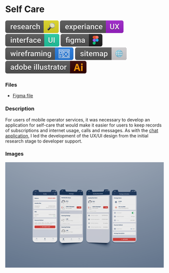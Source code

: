 # Self Care

![Research](../../assets//pills/research.svg) ![UX](../../assets//pills/experiance-ux.svg) ![UI](../../assets//pills/interface.svg) ![Figma](../../assets//pills/figma.svg) ![Wireframing](../../assets//pills/wireframing.svg) ![Sitemap](../../assets//pills/sitemap.svg) ![Adobe Illustrator](../../assets//pills/adobe-illustrator.svg)

### Files
- [Figma file](https://www.figma.com/file/oTHmDJGd9bbUpH1dnH0Rp2/Telecom-Self-Care?type=design&node-id=0%3A1&mode=design&t=oWhjLyBaXLIhWGxH-1)

### Description
For users of mobile operator services, it was necessary to develop an application for self-care that would make it easier for users to keep records of subscriptions and internet usage, calls and messages. As with the [chat application](../chat/README.md), I led the development of the UX/UI design from the initial research stage to developer support.

### Images

![Chat App](./chat-app.png)
